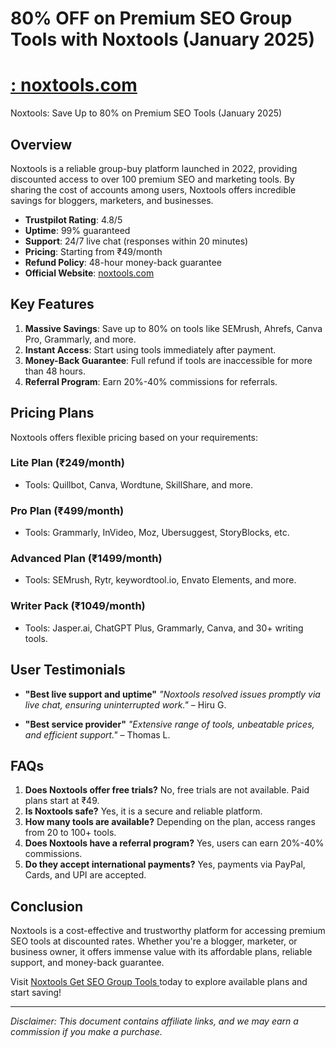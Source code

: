 # 80% OFF on Premium SEO Group Tools with Noxtools (January 2025) 
# [: noxtools.com](https://noxtools.com/secure/aff/go/asdasd250611)


 Noxtools: Save Up to 80% on Premium SEO Tools (January 2025)

## Overview
Noxtools is a reliable group-buy platform launched in 2022, providing discounted access to over 100 premium SEO and marketing tools. By sharing the cost of accounts among users, Noxtools offers incredible savings for bloggers, marketers, and businesses.

- **Trustpilot Rating**: 4.8/5
- **Uptime**: 99% guaranteed
- **Support**: 24/7 live chat (responses within 20 minutes)
- **Pricing**: Starting from ₹49/month
- **Refund Policy**: 48-hour money-back guarantee
- **Official Website**: [noxtools.com](https://noxtools.com/secure/aff/go/asdasd250611)

## Key Features
1. **Massive Savings**: Save up to 80% on tools like SEMrush, Ahrefs, Canva Pro, Grammarly, and more.
2. **Instant Access**: Start using tools immediately after payment.
3. **Money-Back Guarantee**: Full refund if tools are inaccessible for more than 48 hours.
4. **Referral Program**: Earn 20%-40% commissions for referrals.

## Pricing Plans
Noxtools offers flexible pricing based on your requirements:

### Lite Plan (₹249/month)
- Tools: Quillbot, Canva, Wordtune, SkillShare, and more.

### Pro Plan (₹499/month)
- Tools: Grammarly, InVideo, Moz, Ubersuggest, StoryBlocks, etc.

### Advanced Plan (₹1499/month)
- Tools: SEMrush, Rytr, keywordtool.io, Envato Elements, and more.

### Writer Pack (₹1049/month)
- Tools: Jasper.ai, ChatGPT Plus, Grammarly, Canva, and 30+ writing tools.

## User Testimonials
- **"Best live support and uptime"**
  *"Noxtools resolved issues promptly via live chat, ensuring uninterrupted work."* – Hiru G.

- **"Best service provider"**
  *"Extensive range of tools, unbeatable prices, and efficient support."* – Thomas L.

## FAQs
1. **Does Noxtools offer free trials?**
   No, free trials are not available. Paid plans start at ₹49.
2. **Is Noxtools safe?**
   Yes, it is a secure and reliable platform.
3. **How many tools are available?**
   Depending on the plan, access ranges from 20 to 100+ tools.
4. **Does Noxtools have a referral program?**
   Yes, users can earn 20%-40% commissions.
5. **Do they accept international payments?**
   Yes, payments via PayPal, Cards, and UPI are accepted.

## Conclusion
Noxtools is a cost-effective and trustworthy platform for accessing premium SEO tools at discounted rates. Whether you're a blogger, marketer, or business owner, it offers immense value with its affordable plans, reliable support, and money-back guarantee.

Visit [Noxtools Get SEO Group Tools ](https://noxtools.com/secure/aff/go/asdasd250611) today to explore available plans and start saving!

---
_Disclaimer: This document contains affiliate links, and we may earn a commission if you make a purchase._
